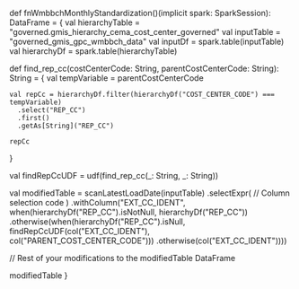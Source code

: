 def fnWmbbchMonthlyStandardization()(implicit spark: SparkSession): DataFrame = {
  val hierarchyTable = "governed.gmis_hierarchy_cema_cost_center_governed"
  val inputTable = "governed_gmis_gpc_wmbbch_data"
  val inputDf = spark.table(inputTable)
  val hierarchyDf = spark.table(hierarchyTable)

  def find_rep_cc(costCenterCode: String, parentCostCenterCode: String): String = {
    val tempVariable = parentCostCenterCode

    val repCc = hierarchyDf.filter(hierarchyDf("COST_CENTER_CODE") === tempVariable)
      .select("REP_CC")
      .first()
      .getAs[String]("REP_CC")

    repCc
  }

  val findRepCcUDF = udf(find_rep_cc(_: String, _: String))

  val modifiedTable = scanLatestLoadDate(inputTable)
    .selectExpr(
      // Column selection code
    )
    .withColumn("EXT_CC_IDENT", when(hierarchyDf("REP_CC").isNotNull, hierarchyDf("REP_CC"))
      .otherwise(when(hierarchyDf("REP_CC").isNull, findRepCcUDF(col("EXT_CC_IDENT"), col("PARENT_COST_CENTER_CODE")))
      .otherwise(col("EXT_CC_IDENT"))))

  // Rest of your modifications to the modifiedTable DataFrame

  modifiedTable
}
